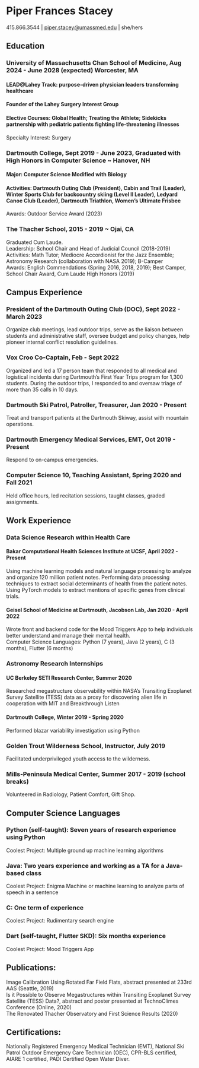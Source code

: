 
# Piper Frances Stacey
415.866.3544 | piper.stacey@umassmed.edu | she/hers<br/>

## Education
### University of Massachusetts Chan School of Medicine, Aug 2024 - June 2028 (expected)	             Worcester, MA
#### LEAD@Lahey Track: purpose-driven physician leaders transforming healthcare
#### Founder of the Lahey Surgery Interest Group
#### Elective Courses: Global Health; Treating the Athlete; Sidekicks partnership with pediatric patients fighting life-threatening illnesses
Specialty Interest: Surgery <br/>


### Dartmouth College, Sept 2019 - June 2023, Graduated with High Honors in Computer Science ~ Hanover, NH
#### Major: Computer Science Modified with Biology
#### Activities: Dartmouth Outing Club (President), Cabin and Trail (Leader), Winter Sports Club for backcountry skiing (Level II Leader), Ledyard Canoe Club (Leader), Dartmouth Triathlon, Women’s Ultimate Frisbee
Awards: Outdoor Service Award (2023)<br/>

### The Thacher School, 2015 - 2019 ~ Ojai, CA
Graduated Cum Laude.<br/>
Leadership: School Chair and Head of Judicial Council (2018-2019)<br/>
Activities: Math Tutor; Mediocre Accordionist for the Jazz Ensemble; Astronomy Research (collaboration with NASA 2019); B-Camper<br/>
Awards: English Commendations (Spring 2016, 2018, 2019); Best Camper, School Chair Award, Cum Laude High Honors (2019)<br/>

## Campus Experience
### President of the Dartmouth Outing Club (DOC), Sept 2022 - March 2023
Organize club meetings, lead outdoor trips, serve as the liaison between students and administrative staff, oversee budget and policy changes, help pioneer internal conflict resolution guidelines.
### Vox Croo Co-Captain, Feb - Sept 2022
Organized and led a 17 person team that responded to all medical and logistical incidents during Dartmouth’s First Year Trips program for 1,300 students. During the outdoor trips, I responded to and oversaw triage of more than 35 calls in 10 days. 
### Dartmouth Ski Patrol, Patroller, Treasurer, Jan 2020 - Present
Treat and transport patients at the Dartmouth Skiway, assist with mountain operations.
### Dartmouth Emergency Medical Services, EMT, Oct 2019 - Present
Respond to on-campus emergencies.
### Computer Science 10, Teaching Assistant, Spring 2020 and Fall 2021
Held office hours, led recitation sessions, taught classes, graded assignments.

## Work Experience
### Data Science Research within Health Care
#### Bakar Computational Health Sciences Institute at UCSF, April 2022 - Present
Using machine learning models and natural language processing to analyze and organize 120 million patient notes. Performing data processing techniques to extract social determinants of health from the patient notes. Using PyTorch models to extract mentions of specific genes from clinical trials. 
#### Geisel School of Medicine at Dartmouth, Jacobson Lab, Jan 2020 - April 2022
Wrote front and backend code for the Mood Triggers App to help individuals better understand and manage their mental health.<br/>
Computer Science Languages: Python (7 years), Java (2 years), C (3 months), Flutter (6 months)
### Astronomy Research Internships
#### UC Berkeley SETI Research Center, Summer 2020
Researched megastructure observability within NASA’s Transiting Exoplanet Survey Satellite (TESS) data as a proxy for discovering alien life in cooperation with MIT and Breakthrough Listen
#### Dartmouth College, Winter 2019 - Spring 2020 
Performed blazar variability investigation using Python
### Golden Trout Wilderness School, Instructor, July 2019
Facilitated underprivileged youth access to the wilderness.
### Mills-Peninsula Medical Center, Summer 2017 - 2019 (school breaks)
Volunteered in Radiology, Patient Comfort, Gift Shop.


## Computer Science Languages
### Python (self-taught): Seven years of research experience using Python 
Coolest Project: Multiple ground up machine learning algorithms
### Java: Two years experience and working as a TA for a Java-based class
Coolest Project: Enigma Machine or machine learning to analyze parts of speech in a sentence
### C: One term of experience
Coolest Project: Rudimentary search engine 
### Dart (self-taught, Flutter SKD): Six months experience
Coolest Project: Mood Triggers App

## Publications:
Image Calibration Using Rotated Far Field Flats, abstract presented at 233rd AAS (Seattle, 2019)<br/>
Is it Possible to Observe Megastructures within Transiting Exoplanet Survey Satellite (TESS) Data?, abstract and poster presented at TechnoClimes Conference (Online, 2020)<br/>
The Renovated Thacher Observatory and First Science Results (2020)<br/>

## Certifications:
Nationally Registered Emergency Medical Technician (EMT), National Ski Patrol Outdoor Emergency Care Technician (OEC), CPR-BLS certified, AIARE 1 certified, PADI Certified Open Water Diver.
